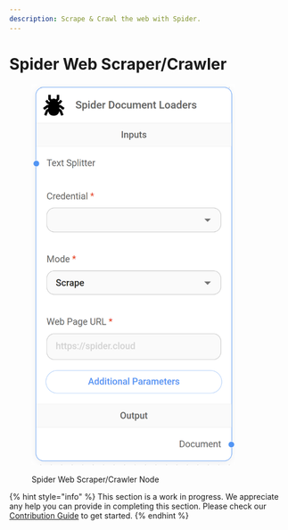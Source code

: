 ```yaml
---
description: Scrape & Crawl the web with Spider.
---
```


# Spider Web Scraper/Crawler

<figure><img src="../../../.gitbook/assets/up-017.png" alt="" width="365"><figcaption><p>Spider Web Scraper/Crawler Node</p></figcaption></figure>

{% hint style="info" %}
This section is a work in progress. We appreciate any help you can provide in completing this section. Please check our [Contribution Guide](../../../contributing/) to get started.
{% endhint %}

